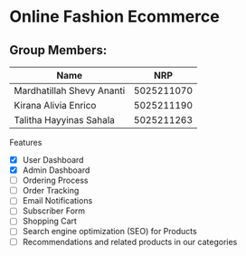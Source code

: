 # Online Fashion Ecommerce

## Group Members:

| **Name**                  | **NRP**    |
| ------------------------- | ---------- |
| Mardhatillah Shevy Ananti    | 5025211070 |
| Kirana Alivia Enrico  | 5025211190 |
| Talitha Hayyinas Sahala  | 5025211263 |

Features
- [x] User Dashboard
- [x] Admin Dashboard
- [ ] Ordering Process
- [ ] Order Tracking
- [ ] Email Notifications
- [ ] Subscriber Form
- [ ] Shopping Cart 
- [ ] Search engine optimization (SEO) for Products
- [ ] Recommendations and related products in our categories
